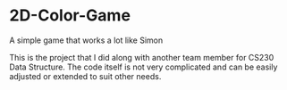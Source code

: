 # 2D-Color-Game
A simple game that works a lot like Simon

This is the project that I did along with another team member for CS230 Data Structure. The code itself is not very complicated and can be easily adjusted or extended to suit other needs.
